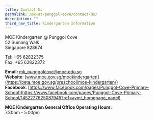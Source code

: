 ```yaml
---
title: Contact Us
permalink: /mk-at-punggol-cove/contact-us/
description: ""
third_nav_title: Kindergarten Information
---
```

MOE Kindergarten @ Punggol Cove    
52 Sumang Walk   
Singapore 828674

Tel: +65 62822375     
Fax: +65 62822372

**Email:** [mk\_punggolcove@moe.edu.sg](mailto:mk_punggolcove@moe.edu.sg)     
**Website**: [www.moe.gov.sg/moekindergarten](https://beta.moe.gov.sg/preschool/moe-kindergarten/)   
**Facebook**: [https://www.facebook.com/pages/Punggol-Cove-Primary-School](https://www.facebook.com/pages/Punggol-Cove-Primary-School/1452277625087945?ref=aymt_homepage_panel)


**MOE Kindergarten General Office Operating Hours:**   
7.30am – 5.00pm